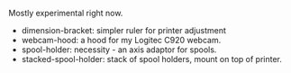 Mostly experimental right now.

   - dimension-bracket: simpler ruler for printer adjustment
   - webcam-hood: a hood for my Logitec C920 webcam.
   - spool-holder: necessity - an axis adaptor for spools.
   - stacked-spool-holder: stack of spool holders, mount on top of printer.
